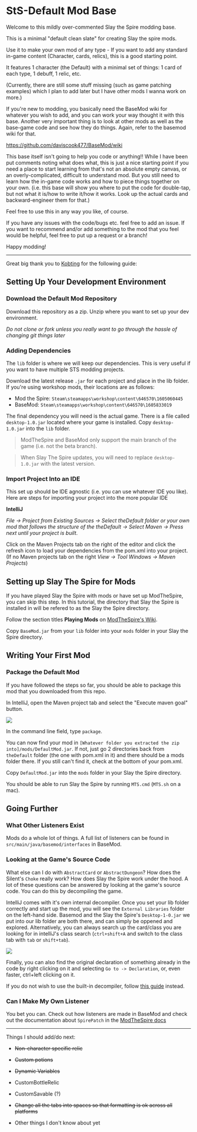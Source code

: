 # StS-Default Mod Base

Welcome to this mildly over-commented Slay the Spire modding base. 

This is a minimal "default clean slate" for creating Slay the spire mods. 

Use it to make your own mod of any type - If you want to add any standard in-game content (Character, cards, relics), this is a good starting point.

It features 1 character (the Default) with a minimal set of things: 1 card of each type, 1 debuff, 1 relic, etc.

(Currently, there are still some stuff missing (such as game patching examples) which I plan to add later but I have other mods I wanna work on more.)

If you're new to modding, you basically need the BaseMod wiki for whatever you wish to add, and you can work your way thought it with this base. Another very important thing is to look at other mods as well as the base-game code and see how they do things. Again, refer to the basemod wiki for that.

https://github.com/daviscook477/BaseMod/wiki

This base itself isn't going to help you code or anything!! While I have been put comments noting what does what, this is just a nice starting point if you need a place to start learning from that's not an absolute empty canvas, or an overly-complicated, difficult to understand mod. But you still need to learn how the in-game code works and how to piece things together on your own. (i.e. this base will show you where to put the code for double-tap, but not what it is/how to write it/how it works. Look up the actual cards and backward-engineer them for that.)

Feel free to use this in any way you like, of course. 

If you have any issues with the code/bugs etc. feel free to add an issue.
If you want to recommend and/or add something to the mod that you feel would be helpful, feel free to put up a request or a branch!

Happy modding!

***
Great big thank you to [Kobting](https://github.com/Kobting) for the following guide:

## Setting Up Your Development Environment

### Download the Default Mod Repository
Download this repository as a zip. Unzip where you want to set up your dev environment.

*Do not clone or fork unless you really want to go through the hassle of changing git things later*

### Adding Dependencies
The `lib` folder is where we will keep our dependencies. This is very useful if you want to have multiple STS modding projects.

Download the latest release `.jar` for each project and place in the lib folder. If you're using workshop mods, their locations are as follows:

- Mod the Spire: `Steam\steamapps\workshop\content\646570\1605060445`
- BaseMod: `Steam\steamapps\workshop\content\646570\1605833019`

The final dependency you will need is the actual game. There is a file called `desktop-1.0.jar` located where your game is installed. Copy `desktop-1.0.jar` into the `lib` folder.

> ModTheSpire and BaseMod only support the main branch of the game (i.e. not the beta branch).

> When Slay The Spire updates, you will need to replace `desktop-1.0.jar` with the latest version.

### Import Project Into an IDE
This set up should be IDE agnostic (i.e. you can use whatever IDE you like). Here are steps for importing your project into the more popular IDE

**IntelliJ**

*File -> Project from Existing Sources -> Select theDefault folder or your own mod that follows the structure of the theDefault -> Select Maven -> Press next until your project is built*.

Click on the Maven Projects tab on the right of the editor and click the refresh icon to load your dependencies from the pom.xml into your project. (If no Maven projects tab on the right *View -> Tool Windows -> Maven Projects*)

## Setting up Slay The Spire for Mods
If you have played Slay the Spire with mods or have set up ModTheSpire, you can skip this step. In this tutorial, the directory that Slay the Spire is installed in will be refered to as the Slay the Spire directory.

Follow the section titles **Playing Mods** on [ModTheSpire's Wiki](https://github.com/kiooeht/ModTheSpire/wiki#playing-mods).

Copy `BaseMod.jar` from your `lib` folder into your `mods` folder in your Slay the Spire directory.

## Writing Your First Mod

### Package the Default Mod
If you have followed the steps so far, you should be able to package this mod that you downloaded from this repo.

In IntelliJ, open the Maven project tab and select the "Execute maven goal" button.

![](https://i.imgur.com/Axy3tr0.png)

In the command line field, type `package`.

You can now find your mod in `[Whatever folder you extracted the zip into]/mods/DefaultMod.jar`. If not, just go 2 directories back from `theDefault` folder (the one with pom.xml in it) and there should be a mods folder there. If you still can't find it, check at the bottom of your pom.xml.

Copy `DefaultMod.jar` into the `mods` folder in your Slay the Spire directory.

You should be able to run Slay the Spire by running `MTS.cmd` (`MTS.sh` on a mac).

## Going Further

### What Other Listeners Exist

Mods do a whole lot of things. A full list of listeners can be found in `src/main/java/basemod/interfaces` in BaseMod.

### Looking at the Game's Source Code

What else can I do with `AbstractCard` or `AbstractDungeon`? How does the Silent's `Choke` really work? How does Slay the Spire work under the hood. A lot of these questions can be answered by looking at the game's source code. You can do this by decompiling the game. 

IntelliJ comes with it's own internal decompiler. Once you set your lib folder correctly and start up the mod, you will see the `External Libraries` folder on the left-hand side. Basemod and the Slay the Spire's `Desktop-1-0.jar` we put into our lib folder are both there, and can simply be oppened and explored. Alternatively, you can always search up the card/class you are looking for in intelliJ's class search (`ctrl+shift+A` and switch to the class tab with `tab` or `shift+tab`). 

![](https://i.imgur.com/OausOaf.png)

Finally, you can also find the original declaration of something already in the code by right clicking on it and selecting `Go to -> Declaration`, or, even faster, ctrl+left clicking on it.

If you do not wish to use the built-in decompiler, follow [this guide](https://github.com/daviscook477/BaseMod/wiki/Decompiling-Your-Game) instead.

### Can I Make My Own Listener

You bet you can. Check out how listeners are made in BaseMod and check out the documentation about `SpirePatch` in the [ModTheSpire docs](https://github.com/kiooeht/ModTheSpire/wiki/SpirePatch)

***

Things I should add/do next:

* ~~Non-character specific relic~~

* ~~Custom potions~~

* ~~Dynamic Variables~~

* CustomBottleRelic

* CustomSavable (?)

* ~~Change all the tabs into spaces so that formatting is ok across all platforms~~

* Other things I don't know about yet
